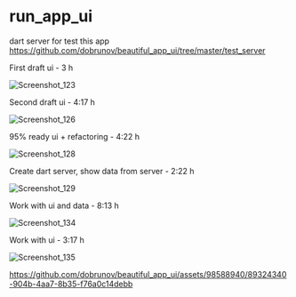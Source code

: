 # run_app_ui

dart server for test this app
https://github.com/dobrunov/beautiful_app_ui/tree/master/test_server

First draft ui - 3 h

![Screenshot_123](https://github.com/dobrunov/beautiful_app_ui/assets/98588940/fb705b12-d666-4a58-9f54-2ddd4fda9d2e)


Second draft ui - 4:17 h


![Screenshot_126](https://github.com/dobrunov/beautiful_app_ui/assets/98588940/cb631fa9-227f-4ef3-ab7d-afabfd2b7707)


95% ready ui + refactoring - 4:22 h


![Screenshot_128](https://github.com/dobrunov/beautiful_app_ui/assets/98588940/d838cc02-7bda-4e97-9476-d2fd9de570b3)


Create dart server, show data from server - 2:22 h


![Screenshot_129](https://github.com/dobrunov/beautiful_app_ui/assets/98588940/cdffff23-b089-4a69-a02f-9d1d2dd9fbdb)


Work with ui and data - 8:13 h


![Screenshot_134](https://github.com/dobrunov/beautiful_app_ui/assets/98588940/81d77d77-fad5-40a2-8f98-675b42c647f9)


Work with ui - 3:17 h


![Screenshot_135](https://github.com/dobrunov/beautiful_app_ui/assets/98588940/b3ca3b3e-4c53-473d-ad2d-ddca1e2ad230)



https://github.com/dobrunov/beautiful_app_ui/assets/98588940/89324340-904b-4aa7-8b35-f76a0c14debb

